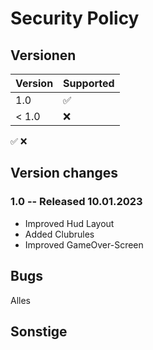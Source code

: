 # Security Policy

## Versionen
| Version | Supported          | 
| ------- | ------------------ |    
|   1.0   | :white_check_mark: | 
| < 1.0   | :x:                | 
:white_check_mark:  :x:
## Version changes 
### 1.0 -- Released 10.01.2023
  - Improved Hud Layout
  - Added Clubrules
  - Improved GameOver-Screen
## Bugs
Alles
## Sonstige
